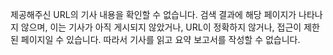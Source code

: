 제공해주신 URL의 기사 내용을 확인할 수 없습니다. 검색 결과에 해당 페이지가 나타나지 않으며, 이는 기사가 아직 게시되지 않았거나, URL이 정확하지 않거나, 접근이 제한된 페이지일 수 있습니다. 따라서 기사를 읽고 요약 보고서를 작성할 수 없습니다.